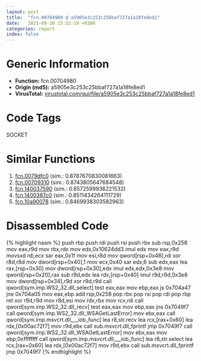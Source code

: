 ```yaml
---
layout: post
title:  "fcn.00704980 @ a5905e3c253c25bbaf727a1a18fe8ed1"
date:   2021-08-30 15:52:19 +0300
categories: report
index: false
---
```


# Generic Information
- **Function:** fcn.00704980
- **Origin (md5):** a5905e3c253c25bbaf727a1a18fe8ed1
- **VirusTotal:** [virustotal.com/gui/file/a5905e3c253c25bbaf727a1a18fe8ed1][virustotal_ref]

# Code Tags
<span class="tag" id="SOCKET">SOCKET</span>


# Similar Functions

1. [fcn.0079dfc0][similar_1_ref] (sim.: 0.8787670830081663)
2. [fcn.00709310][similar_2_ref] (sim.: 0.8743805647684548)
3. [fcn.140037590][similar_3_ref] (sim.: 0.8572599936221532)
4. [fcn.1400387c0][similar_4_ref] (sim.: 0.8511434264111729)
5. [fcn.10a90078][similar_5_ref] (sim.: 0.8469938303582963)


# Disassembled Code

{% highlight nasm %}
push rbp
push rdi
push rsi
push rbx
sub rsp,0x258
mov eax,r9d
mov rbx,rdx
mov edx,0x10624dd3
imul edx
mov eax,r9d
movsxd rdi,ecx
sar eax,0x1f
mov esi,r8d
mov qword[rsp+0x48],rdi
xor r8d,r8d
mov dword[rsp+0x40],1
mov ecx,0x40
sar edx,6
sub edx,eax
lea rax,[rsp+0x30]
mov dword[rsp+0x30],edx
imul edx,edx,0x3e8
mov qword[rsp+0x20],rax
sub r9d,edx
lea rdx,[rsp+0x40]
imul r9d,r9d,0x3e8
mov dword[rsp+0x34],r9d
xor r9d,r9d
call qword[sym.imp.WS2_32.dll_select]
test eax,eax
mov ebp,eax
js 0x704a47
jne 0x704a05
mov eax,ebp
add rsp,0x258
pop rbx
pop rsi
pop rdi
pop rbp
ret
xor r9d,r9d
mov r8d,esi
mov rdx,rbx
mov rcx,rdi
call qword[sym.imp.WS2_32.dll_recv]
test eax,eax
mov ebp,eax
jns 0x7049f7
call qword[sym.imp.WS2_32.dll_WSAGetLastError]
mov ebx,eax
call qword[sym.imp.msvcrt.dll___iob_func]
lea r8,str.recv
lea rcx,[rax+0x60]
lea rdx,[0x00ac72f7]
mov r9d,ebx
call sub.msvcrt.dll_fprintf
jmp 0x7049f7
call qword[sym.imp.WS2_32.dll_WSAGetLastError]
mov ebx,eax
mov ebp,0xffffffff
call qword[sym.imp.msvcrt.dll___iob_func]
lea r8,str.select
lea rcx,[rax+0x60]
lea rdx,[0x00ac72f7]
mov r9d,ebx
call sub.msvcrt.dll_fprintf
jmp 0x7049f7
{% endhighlight %}


[similar_1_ref]: /report/fcn.0079dfc0@a5905e3c253c25bbaf727a1a18fe8ed1
[similar_2_ref]: /report/fcn.00709310@a5905e3c253c25bbaf727a1a18fe8ed1
[similar_3_ref]: /report/fcn.140037590@3bee9e0608c478ffce0d10559aae732b
[similar_4_ref]: /report/fcn.1400387c0@3bee9e0608c478ffce0d10559aae732b
[similar_5_ref]: /report/fcn.10a90078@89dc67d2f980e8488f97b1bf8cb24258
[virustotal_ref]: https://www.virustotal.com/gui/file/a5905e3c253c25bbaf727a1a18fe8ed1